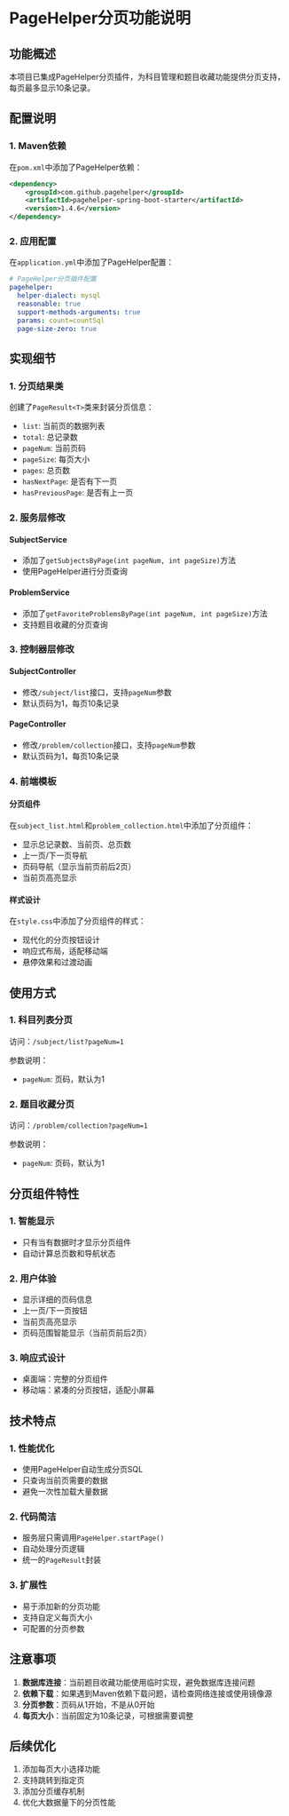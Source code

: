 # PageHelper分页功能说明

## 功能概述

本项目已集成PageHelper分页插件，为科目管理和题目收藏功能提供分页支持，每页最多显示10条记录。

## 配置说明

### 1. Maven依赖

在`pom.xml`中添加了PageHelper依赖：

```xml
<dependency>
    <groupId>com.github.pagehelper</groupId>
    <artifactId>pagehelper-spring-boot-starter</artifactId>
    <version>1.4.6</version>
</dependency>
```

### 2. 应用配置

在`application.yml`中添加了PageHelper配置：

```yaml
# PageHelper分页插件配置
pagehelper:
  helper-dialect: mysql
  reasonable: true
  support-methods-arguments: true
  params: count=countSql
  page-size-zero: true
```

## 实现细节

### 1. 分页结果类

创建了`PageResult<T>`类来封装分页信息：

- `list`: 当前页的数据列表
- `total`: 总记录数
- `pageNum`: 当前页码
- `pageSize`: 每页大小
- `pages`: 总页数
- `hasNextPage`: 是否有下一页
- `hasPreviousPage`: 是否有上一页

### 2. 服务层修改

#### SubjectService
- 添加了`getSubjectsByPage(int pageNum, int pageSize)`方法
- 使用PageHelper进行分页查询

#### ProblemService
- 添加了`getFavoriteProblemsByPage(int pageNum, int pageSize)`方法
- 支持题目收藏的分页查询

### 3. 控制器层修改

#### SubjectController
- 修改`/subject/list`接口，支持`pageNum`参数
- 默认页码为1，每页10条记录

#### PageController
- 修改`/problem/collection`接口，支持`pageNum`参数
- 默认页码为1，每页10条记录

### 4. 前端模板

#### 分页组件
在`subject_list.html`和`problem_collection.html`中添加了分页组件：

- 显示总记录数、当前页、总页数
- 上一页/下一页导航
- 页码导航（显示当前页前后2页）
- 当前页高亮显示

#### 样式设计
在`style.css`中添加了分页组件的样式：

- 现代化的分页按钮设计
- 响应式布局，适配移动端
- 悬停效果和过渡动画

## 使用方式

### 1. 科目列表分页

访问：`/subject/list?pageNum=1`

参数说明：
- `pageNum`: 页码，默认为1

### 2. 题目收藏分页

访问：`/problem/collection?pageNum=1`

参数说明：
- `pageNum`: 页码，默认为1

## 分页组件特性

### 1. 智能显示
- 只有当有数据时才显示分页组件
- 自动计算总页数和导航状态

### 2. 用户体验
- 显示详细的页码信息
- 上一页/下一页按钮
- 当前页高亮显示
- 页码范围智能显示（当前页前后2页）

### 3. 响应式设计
- 桌面端：完整的分页组件
- 移动端：紧凑的分页按钮，适配小屏幕

## 技术特点

### 1. 性能优化
- 使用PageHelper自动生成分页SQL
- 只查询当前页需要的数据
- 避免一次性加载大量数据

### 2. 代码简洁
- 服务层只需调用`PageHelper.startPage()`
- 自动处理分页逻辑
- 统一的`PageResult`封装

### 3. 扩展性
- 易于添加新的分页功能
- 支持自定义每页大小
- 可配置的分页参数

## 注意事项

1. **数据库连接**：当前题目收藏功能使用临时实现，避免数据库连接问题
2. **依赖下载**：如果遇到Maven依赖下载问题，请检查网络连接或使用镜像源
3. **分页参数**：页码从1开始，不是从0开始
4. **每页大小**：当前固定为10条记录，可根据需要调整

## 后续优化

1. 添加每页大小选择功能
2. 支持跳转到指定页
3. 添加分页缓存机制
4. 优化大数据量下的分页性能 